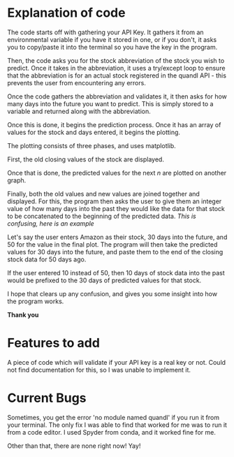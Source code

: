 # Explanation of code

The code starts off with gathering your API Key. It gathers it from an environmental variable if you have it stored in one, or if you don't, it asks you to copy/paste it into the terminal so you have the key in the program.

Then, the code asks you for the stock abbreviation of the stock you wish to predict. Once it takes in the abbreviation, it uses a try/except loop to ensure that the abbreviation is for an actual stock registered in the quandl API - this prevents the user from encountering any errors.

Once the code gathers the abbreviation and validates it, it then asks for how many days into the future you want to predict. This is simply stored to a variable and returned along with the abbreviation.

Once this is done, it begins the prediction process. Once it has an array of values for the stock and days entered, it begins the plotting.

The plotting consists of three phases, and uses matplotlib.

First, the old closing values of the stock are displayed.

Once that is done, the predicted values for the next *n* are plotted on another graph.

Finally, both the old values and new values are joined together and displayed. For this, the program then asks the user to give them an integer value of how many days into the past they would like the data for that stock to be concatenated to the beginning of the predicted data. *This is confusing, here is an example*

Let's say the user enters Amazon as their stock, 30 days into the future, and 50 for the value in the final plot. The program will then take the predicted values for 30 days into the future, and paste them to the end of the closing stock data for 50 days ago.

If the user entered 10 instead of 50, then 10 days of stock data into the past would be prefixed to the 30 days of predicted values for that stock.

I hope that clears up any confusion, and gives you some insight into how the program works.


__Thank you__


# Features to add
A piece of code which will validate if your API key is a real key or not. Could not find documentation for this, so I was unable to implement it.

# Current Bugs
Sometimes, you get the error 'no module named quandl' if you run it from your terminal. The only fix I was able to find that worked for me was to run it from a code editor. I used Spyder from conda, and it worked fine for me.

Other than that, there are none right now! Yay!
